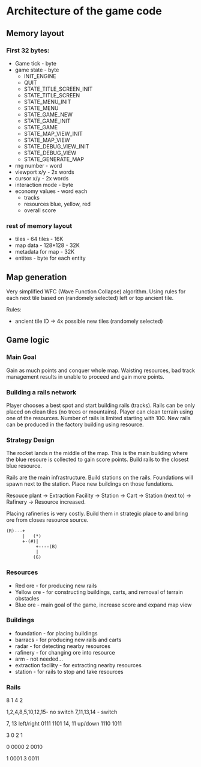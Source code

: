 # Architecture of the game code

## Memory layout

### First 32 bytes:

- Game tick - byte
- game state - byte
  - INIT_ENGINE
  - QUIT
  - STATE_TITLE_SCREEN_INIT
  - STATE_TITLE_SCREEN
  - STATE_MENU_INIT
  - STATE_MENU
  - STATE_GAME_NEW
  - STATE_GAME_INIT
  - STATE_GAME
  - STATE_MAP_VIEW_INIT
  - STATE_MAP_VIEW
  - STATE_DEBUG_VIEW_INIT
  - STATE_DEBUG_VIEW
  - STATE_GENERATE_MAP
- rng number - word
- viewport x/y - 2x words
- cursor x/y - 2x words
- interaction mode - byte
- economy values - word each
  - tracks
  - resources blue, yellow, red
  - overall score

### rest of memory layout

- tiles - 64 tiles - 16K
- map data - 128*128 - 32K
- metadata for map - 32K
- entites - byte for each entity

## Map generation

Very simplified WFC (Wave Function Collapse) algorithm. Using rules for each next tile based on (randomely selected) left or top ancient tile.

Rules:
 - ancient tile ID -> 4x possible new tiles (randomely selected)

## Game logic

### Main Goal

Gain as much points and conquer whole map. Waisting resources, bad track management results in unable to proceed and gain more points.

### Building a rails network

Player chooses a best spot and start building rails (tracks). Rails can be only placed on clean tiles (no trees or mountains). Player can clean terrain using one of the resources. Number of rails is limited starting with 100. New rails can be produced in the factory building using resource.

### Strategy Design

The rocket lands n the middle of the map. This is the main building where the blue resoure is collected to gain score points. Build rails to the closest blue resource.

Rails are the main infrastructure. Build stations on the rails. Foundations will spawn next to the station. Place new buildings on those fundations.

Resouce plant -> Extraction Facility -> Station -> Cart -> Station (next to) -> Rafinery -> Resource increased.

Placing rafineries is very costly. Build them in strategic place to and bring ore from closes resource source.

    (R)---+
          |   (*)
          +-(#)|
               +----(B)
               |
              (G)

### Resources

- Red ore - for producing new rails
- Yellow ore - for constructing buildings, carts, and removal of terrain obstacles
- Blue ore - main goal of the game, increase score and expand map view

### Buildings

- foundation - for placing buildings
- barracs - for producing new rails and carts
- radar - for detecting nearby resources
- rafinery - for changing ore into resource
- arm - not needed...
- extraction facility - for extracting nearby resources
- station - for rails to stop and take resources


### Rails
  8
1   4
  2

1,2,4,8,5,10,12,15- no switch
7,11,13,14 - switch

7, 13 left/right     0111 1101
14, 11 up/down 1110 1011

  3
0   2
  1


0 0000
2 0010

1 0001
3 0011
